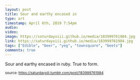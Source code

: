 ```yaml
---
layout: post
title: Sour and earthy encased in
type: art
timestamp: April 6th, 2019 7:54pm
audio: 
video: 
image: https://saturdayxiii.github.io/media/183999761984.jpg
link: https://saturdayxiii.github.io/media/183999761984.jpg
tags: ["Edible", "beer", "yeg", "townsquare", "beets"]
comments: true
---
```


Sour and earthy encased in ruby.  True to form.
 
  
<small>source: https://saturdayxiii.tumblr.com/post/183999761984</small>
